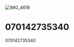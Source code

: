 ![IMG_4618](https://github.com/thachtrungngoc/070142735340/assets/85903483/fb729e16-7fdb-44fc-8443-796067d7f2f6)
# 070142735340
070142735340
